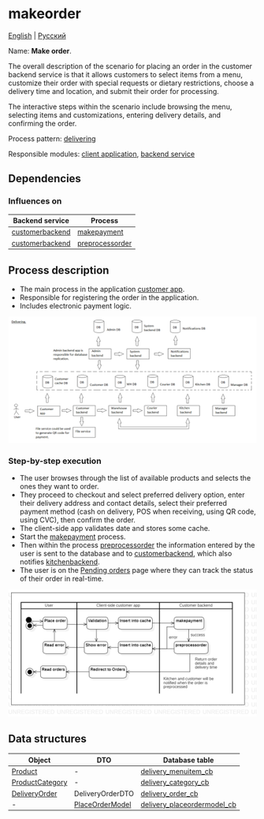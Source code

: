# makeorder

[English](makeorder.md) | [Русский](makeorder.ru.md)

Name: **Make order**.

The overall description of the scenario for placing an order in the customer backend service is that it allows customers to select items from a menu, customize their order with special requests or dietary restrictions, choose a delivery time and location, and submit their order for processing. 

The interactive steps within the scenario include browsing the menu, selecting items and customizations, entering delivery details, and confirming the order.

Process pattern: [delivering](../../processpatterns/delivering.md)

Responsible modules: [client application](../../frontend/customerclient.md), [backend service](../../backend/customerbackend.md)

## Dependencies

### Influences on

| Backend service | Process |
| --- | ---- |
| [customerbackend](../../backend/customerbackend.md) | [makepayment](../customer/makepayment.md) |
| [customerbackend](../../backend/customerbackend.md) | [preprocessorder](../customer/preprocessorder.md) |

## Process description

- The main process in the application [customer app](../../frontend/customerclient.md).
- Responsible for registering the order in the application.
- Includes electronic payment logic.

![delivering_overall](../../img/delivering_overall.png)

### Step-by-step execution

- The user browses through the list of available products and selects the ones they want to order.
- They proceed to checkout and select preferred delivery option, enter their delivery address and contact details, select their preferred payment method (cash on delivery, POS when receiving, using QR code, using CVC), then confirm the order.
- The client-side app validates date and stores some cache.
- Start the [makepayment](makepayment.md) process.
- Then within the process [preprocessorder](preprocessorder.md) the information entered by the user is sent to the database and to [customerbackend](../../backend/customerbackend.md), which also notifies [kitchenbackend](../../backend/kitchenbackend.md).
- The user is on the [Pending orders](pendingorders.md) page where they can track the status of their order in real-time.

![customer.makeorder](../../img/activitydiagrams/customer.makeorder.png)

## Data structures

| Object | DTO | Database table |
| --- | ---- | --- |
| [Product](https://github.com/alexeysp11/workflow-lib/blob/main/src/Models/Business/Products/Product.cs) | - | [delivery_menuitem_cb](../../dbtables/customer/delivery_menuitem_cb.md) |
| [ProductCategory](https://github.com/alexeysp11/workflow-lib/blob/main/src/Models/Business/Products/ProductCategory.cs) | - | [delivery_category_cb](../../dbtables/customer/delivery_category_cb.md) |
| [DeliveryOrder](https://github.com/alexeysp11/workflow-lib/blob/main/src/Models/Business/BusinessDocuments/DeliveryOrder.cs) | DeliveryOrderDTO | [delivery_order_cb](../../dbtables/customer/delivery_order_cb.md) |
| - | [PlaceOrderModel](../../classes/models/Orders/PlaceOrderModel.md) | [delivery_placeordermodel_cb](../../dbtables/customer/delivery_placeordermodel_cb.md) |
